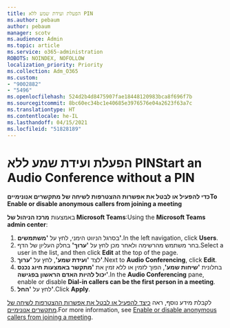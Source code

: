 ```yaml
---
title: הפעלת ועידת שמע ללא PIN
ms.author: pebaum
author: pebaum
manager: scotv
ms.audience: Admin
ms.topic: article
ms.service: o365-administration
ROBOTS: NOINDEX, NOFOLLOW
localization_priority: Priority
ms.collection: Adm_O365
ms.custom:
- "9002882"
- "5496"
ms.openlocfilehash: 524d2b4d8475907fae18448120983bca8f696f7b
ms.sourcegitcommit: 8bc60ec34bc1e40685e3976576e04a2623f63a7c
ms.translationtype: HT
ms.contentlocale: he-IL
ms.lasthandoff: 04/15/2021
ms.locfileid: "51828189"
---
```

# <a name="start-an-audio-conference-without-a-pin"></a><span data-ttu-id="a7c41-102">הפעלת ועידת שמע ללא PIN</span><span class="sxs-lookup"><span data-stu-id="a7c41-102">Start an Audio Conference without a PIN</span></span>

<span data-ttu-id="a7c41-103">**כדי להפעיל או לבטל את אפשרות ההצטרפות לשיחה של מתקשרים אנונימיים**</span><span class="sxs-lookup"><span data-stu-id="a7c41-103">**To Enable or disable anonymous callers from joining a meeting**</span></span>

<span data-ttu-id="a7c41-104">באמצעות **מרכז הניהול של Microsoft Teams**:</span><span class="sxs-lookup"><span data-stu-id="a7c41-104">Using the **Microsoft Teams admin center**:</span></span>

1. <span data-ttu-id="a7c41-105">בסרגל הניווט הימני, לחץ על **'משתמשים'**.</span><span class="sxs-lookup"><span data-stu-id="a7c41-105">In the left navigation, click **Users**.</span></span>
2. <span data-ttu-id="a7c41-106">בחר משתמש מהרשימה ולאחר מכן לחץ על **'ערוך'** בחלק העליון של הדף.</span><span class="sxs-lookup"><span data-stu-id="a7c41-106">Select a user in the list, and then click **Edit** at the top of the page.</span></span>
3. <span data-ttu-id="a7c41-107">לצד **'ועידת שמע'**, לחץ על **'ערוך'**.</span><span class="sxs-lookup"><span data-stu-id="a7c41-107">Next to **Audio Conferencing**, click **Edit**.</span></span>
4. <span data-ttu-id="a7c41-108">בחלונית **'שיחות שמע'**, הפוך לזמין או ללא זמין את **'מתקשר באמצעות חיוג נכנס יכול להיות האדם הראשון בפגישה'**.</span><span class="sxs-lookup"><span data-stu-id="a7c41-108">In the **Audio Conferencing** pane, enable or disable **Dial-in callers can be the first person in a meeting**.</span></span>
5. <span data-ttu-id="a7c41-109">לחץ על **'החל'**.</span><span class="sxs-lookup"><span data-stu-id="a7c41-109">Click **Apply**.</span></span>

<span data-ttu-id="a7c41-110">לקבלת מידע נוסף, ראה [כיצד להפעיל או לבטל את אפשרות ההצטרפות לשיחה של מתקשרים אנונימיים](https://docs.microsoft.com/microsoftteams/start-an-audio-conference-over-the-phone-without-a-pin-in-teams).</span><span class="sxs-lookup"><span data-stu-id="a7c41-110">For more information, see [Enable or disable anonymous callers from joining a meeting](https://docs.microsoft.com/microsoftteams/start-an-audio-conference-over-the-phone-without-a-pin-in-teams).</span></span>
